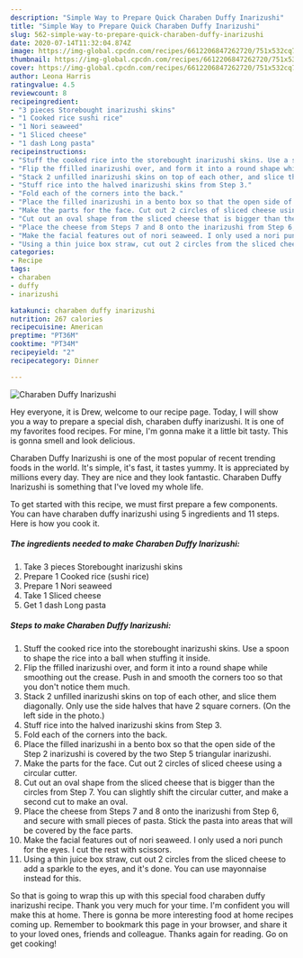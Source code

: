```yaml
---
description: "Simple Way to Prepare Quick Charaben Duffy Inarizushi"
title: "Simple Way to Prepare Quick Charaben Duffy Inarizushi"
slug: 562-simple-way-to-prepare-quick-charaben-duffy-inarizushi
date: 2020-07-14T11:32:04.874Z
image: https://img-global.cpcdn.com/recipes/6612206847262720/751x532cq70/charaben-duffy-inarizushi-recipe-main-photo.jpg
thumbnail: https://img-global.cpcdn.com/recipes/6612206847262720/751x532cq70/charaben-duffy-inarizushi-recipe-main-photo.jpg
cover: https://img-global.cpcdn.com/recipes/6612206847262720/751x532cq70/charaben-duffy-inarizushi-recipe-main-photo.jpg
author: Leona Harris
ratingvalue: 4.5
reviewcount: 8
recipeingredient:
- "3 pieces Storebought inarizushi skins"
- "1 Cooked rice sushi rice"
- "1 Nori seaweed"
- "1 Sliced cheese"
- "1 dash Long pasta"
recipeinstructions:
- "Stuff the cooked rice into the storebought inarizushi skins. Use a spoon to shape the rice into a ball when stuffing it inside."
- "Flip the ffilled inarizushi over, and form it into a round shape while smoothing out the crease. Push in and smooth the corners too so that you don&#39;t notice them much."
- "Stack 2 unfilled inarizushi skins on top of each other, and slice them diagonally. Only use the side halves that have 2 square corners. (On the left side in the photo.)"
- "Stuff rice into the halved inarizushi skins from Step 3."
- "Fold each of the corners into the back."
- "Place the filled inarizushi in a bento box so that the open side of the Step 2 inarizushi is covered by the two Step 5 triangular inarizushi."
- "Make the parts for the face. Cut out 2 circles of sliced cheese using a circular cutter."
- "Cut out an oval shape from the sliced cheese that is bigger than the circles from Step 7. You can slightly shift the circular cutter, and make a second cut to make an oval."
- "Place the cheese from Steps 7 and 8 onto the inarizushi from Step 6, and secure with small pieces of pasta. Stick the pasta into areas that will be covered by the face parts."
- "Make the facial features out of nori seaweed. I only used a nori punch for the eyes. I cut the rest with scissors."
- "Using a thin juice box straw, cut out 2 circles from the sliced cheese to add a sparkle to the eyes, and it&#39;s done. You can use mayonnaise instead for this."
categories:
- Recipe
tags:
- charaben
- duffy
- inarizushi

katakunci: charaben duffy inarizushi 
nutrition: 267 calories
recipecuisine: American
preptime: "PT36M"
cooktime: "PT34M"
recipeyield: "2"
recipecategory: Dinner

---
```



![Charaben Duffy Inarizushi](https://img-global.cpcdn.com/recipes/6612206847262720/751x532cq70/charaben-duffy-inarizushi-recipe-main-photo.jpg)

Hey everyone, it is Drew, welcome to our recipe page. Today, I will show you a way to prepare a special dish, charaben duffy inarizushi. It is one of my favorites food recipes. For mine, I'm gonna make it a little bit tasty. This is gonna smell and look delicious.

Charaben Duffy Inarizushi is one of the most popular of recent trending foods in the world. It's simple, it's fast, it tastes yummy. It is appreciated by millions every day. They are nice and they look fantastic. Charaben Duffy Inarizushi is something that I've loved my whole life.




To get started with this recipe, we must first prepare a few components. You can have charaben duffy inarizushi using 5 ingredients and 11 steps. Here is how you cook it.

<!--inarticleads1-->

##### The ingredients needed to make Charaben Duffy Inarizushi:

1. Take 3 pieces Storebought inarizushi skins
1. Prepare 1 Cooked rice (sushi rice)
1. Prepare 1 Nori seaweed
1. Take 1 Sliced cheese
1. Get 1 dash Long pasta




<!--inarticleads2-->

##### Steps to make Charaben Duffy Inarizushi:

1. Stuff the cooked rice into the storebought inarizushi skins. Use a spoon to shape the rice into a ball when stuffing it inside.
1. Flip the ffilled inarizushi over, and form it into a round shape while smoothing out the crease. Push in and smooth the corners too so that you don&#39;t notice them much.
1. Stack 2 unfilled inarizushi skins on top of each other, and slice them diagonally. Only use the side halves that have 2 square corners. (On the left side in the photo.)
1. Stuff rice into the halved inarizushi skins from Step 3.
1. Fold each of the corners into the back.
1. Place the filled inarizushi in a bento box so that the open side of the Step 2 inarizushi is covered by the two Step 5 triangular inarizushi.
1. Make the parts for the face. Cut out 2 circles of sliced cheese using a circular cutter.
1. Cut out an oval shape from the sliced cheese that is bigger than the circles from Step 7. You can slightly shift the circular cutter, and make a second cut to make an oval.
1. Place the cheese from Steps 7 and 8 onto the inarizushi from Step 6, and secure with small pieces of pasta. Stick the pasta into areas that will be covered by the face parts.
1. Make the facial features out of nori seaweed. I only used a nori punch for the eyes. I cut the rest with scissors.
1. Using a thin juice box straw, cut out 2 circles from the sliced cheese to add a sparkle to the eyes, and it&#39;s done. You can use mayonnaise instead for this.




So that is going to wrap this up with this special food charaben duffy inarizushi recipe. Thank you very much for your time. I'm confident you will make this at home. There is gonna be more interesting food at home recipes coming up. Remember to bookmark this page in your browser, and share it to your loved ones, friends and colleague. Thanks again for reading. Go on get cooking!
